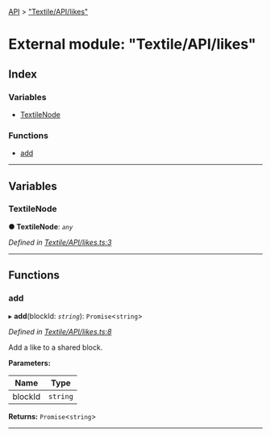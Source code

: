[API](../README.md) > ["Textile/API/likes"](../modules/_textile_api_likes_.md)

# External module: "Textile/API/likes"

## Index

### Variables

* [TextileNode](_textile_api_likes_.md#textilenode)

### Functions

* [add](_textile_api_likes_.md#add)

---

## Variables

<a id="textilenode"></a>

###  TextileNode

**● TextileNode**: *`any`*

*Defined in [Textile/API/likes.ts:3](https://github.com/textileio/react-native-sdk/blob/912c704/lib/Textile/API/likes.ts#L3)*

___

## Functions

<a id="add"></a>

###  add

▸ **add**(blockId: *`string`*): `Promise`<`string`>

*Defined in [Textile/API/likes.ts:8](https://github.com/textileio/react-native-sdk/blob/912c704/lib/Textile/API/likes.ts#L8)*

Add a like to a shared block.

**Parameters:**

| Name | Type |
| ------ | ------ |
| blockId | `string` |

**Returns:** `Promise`<`string`>

___

